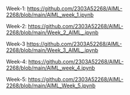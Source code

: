  Week-1: 
https://github.com/2303A52268/AIML-2268/blob/main/AIML_week_1.ipynb

 
 Week-2:
 https://github.com/2303A52268/AIML-2268/blob/main/Week_2_AIML_.ipynb


 Week-3
 https://github.com/2303A52268/AIML-2268/blob/main/Week_3_AIML_.ipynb


 Week-4:
 https://github.com/2303A52268/AIML-2268/blob/main/AIML_week_4.ipynb


 Week-5:
 https://github.com/2303A52268/AIML-2268/blob/main/AIML_Week_5.ipynb
